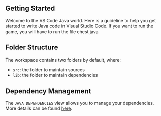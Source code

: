 ## Getting Started

Welcome to the VS Code Java world. Here is a guideline to help you get started to write Java code in Visual Studio Code.
If you want to run the game, you will have to run the file chest.java

## Folder Structure

The workspace contains two folders by default, where:

- `src`: the folder to maintain sources
- `lib`: the folder to maintain dependencies

## Dependency Management

The `JAVA DEPENDENCIES` view allows you to manage your dependencies. More details can be found [here](https://github.com/microsoft/vscode-java-pack/blob/master/release-notes/v0.9.0.md#work-with-jar-files-directly).
